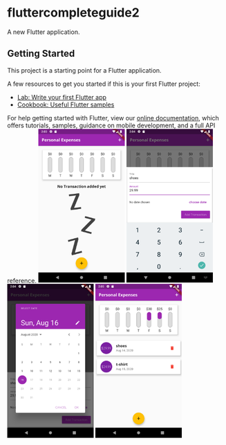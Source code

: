 # fluttercompleteguide2

A new Flutter application.

## Getting Started

This project is a starting point for a Flutter application.

A few resources to get you started if this is your first Flutter project:

- [Lab: Write your first Flutter app](https://flutter.dev/docs/get-started/codelab)
- [Cookbook: Useful Flutter samples](https://flutter.dev/docs/cookbook)

For help getting started with Flutter, view our
[online documentation](https://flutter.dev/docs), which offers tutorials,
samples, guidance on mobile development, and a full API reference.
<img src="assets/1.png" width=200> <img src="assets/2.png" width=200> <img src="assets/3.png" width=200> <img src="assets/4.png" width=200>
